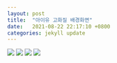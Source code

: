 ```yaml
---
layout: post
title:  "아이유 고화질 배경화면"
date:   2021-08-22 22:17:10 +0800
categories: jekyll update
---
```

<style>c {display:block}</style>
<img src='https://postfiles.pstatic.net/MjAyMTA0MjVfMjAg/MDAxNjE5MzM5NzkwNTcz.jUFpiDNJXHyZL-jBDwQEluVxQwY5b3-2saEIQuMTRK8g.b-hNaTONkn2CYXrE07QFr4f24Sm40nvkS3JIqbAeQJkg.JPEG.chaechae0517/IU%EF%BC%8Dghana%EF%BC%8Ddesktop2.jpg?type=w966'>
<img src='https://postfiles.pstatic.net/MjAyMTA0MjVfMTk5/MDAxNjE5MzM5NzkwMDcw.Wcfyi5-_BTAE6zn5NsK5YUE9onCyXk6B-GuuaSckO-4g.MQVAP8inEwjP_G3ylzP_msQlSEPDv0EgZCbXJcgKozog.JPEG.chaechae0517/IU%EF%BC%8Ddream.jpg?type=w966'>
<img src='https://postfiles.pstatic.net/MjAyMTA0MjVfMjk3/MDAxNjE5MzM5Nzg4ODY4.K1wvJTPNWkWva_qZtf3JEeN3OG44AOaFSxE9y8RuEZsg.JogGilm88lCwLIx-yVECDgEhAYJIoV6_kIyNbdRsVzkg.JPEG.chaechae0517/PartyU%EF%BC%BFdesktop%EF%BC%BF13.jpg?type=w966'>
<img src='https://postfiles.pstatic.net/MjAyMTA0MjVfMjI3/MDAxNjE5MzM5NjAxNzU3.l3-rq6R3ln2AfZUWYhl0872i6rSWX65h0r-_dYL_znIg.HelJ5MzNJkGq9-YsDckyWlYL_PZshB69IBj2gH4i6z0g.JPEG.chaechae0517/Bloomwith%EF%BC%8DIU%EF%BC%8D3.jpg?type=w966'>

